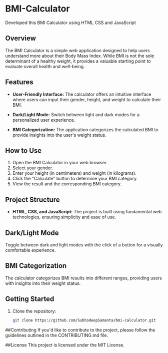 # BMI-Calculator

Developed this BMI Calculator using HTML CSS and JavaScript

## Overview

The BMI Calculator is a simple web application designed to help users understand more about their Body Mass Index. While BMI is not the sole determinant of a healthy weight, it provides a valuable starting point to evaluate overall health and well-being.

## Features

- **User-Friendly Interface:** The calculator offers an intuitive interface where users can input their gender, height, and weight to calculate their BMI.

- **Dark/Light Mode:** Switch between light and dark modes for a personalized user experience.

- **BMI Categorization:** The application categorizes the calculated BMI to provide insights into the user's weight status.

## How to Use

1. Open the BMI Calculator in your web browser.
2. Select your gender.
3. Enter your height (in centimeters) and weight (in kilograms).
4. Click the "Calculate" button to determine your BMI category.
5. View the result and the corresponding BMI category.

## Project Structure

- **HTML, CSS, and JavaScript:** The project is built using fundamental web technologies, ensuring simplicity and ease of use.

## Dark/Light Mode

Toggle between dark and light modes with the click of a button for a visually comfortable experience.

## BMI Categorization

The calculator categorizes BMI results into different ranges, providing users with insights into their weight status.

## Getting Started

1. Clone the repository:

   ```bash
   git clone https://github.com/SubhodeepSamanta/bmi-calculator.git

##Contributing
If you'd like to contribute to the project, please follow the guidelines outlined in the CONTRIBUTING.md file.

##License
This project is licensed under the MIT License.

